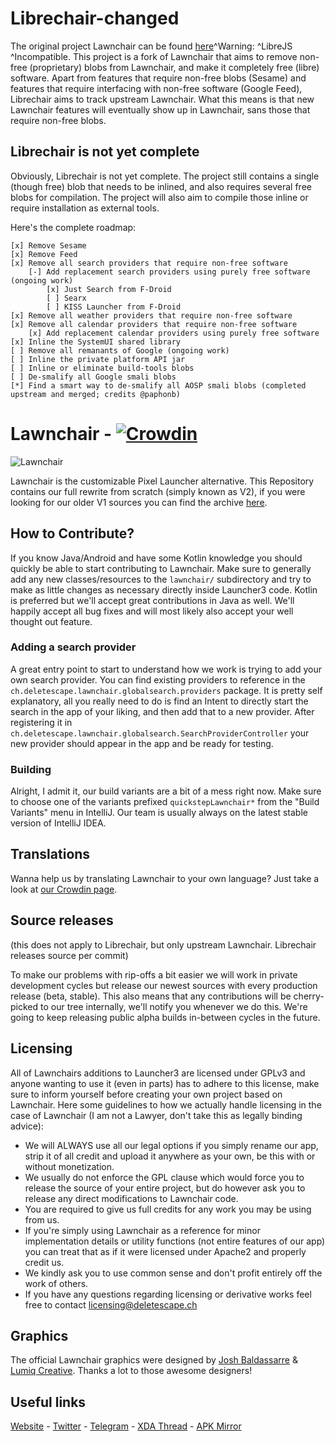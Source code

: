 # Librechair-changed
  The original project Lawnchair can be found [here](https://github.com/LawnchairLauncher/Lawnchair)^Warning: ^LibreJS ^Incompatible.
  This project is a fork of Lawnchair that aims to remove non-free (proprietary) blobs from Lawnchair, and make it completely free (libre) software.
  Apart from features that require non-free blobs (Sesame) and features that require interfacing with non-free software (Google Feed),
  Librechair aims to track upstream Lawnchair. What this means is that new Lawnchair features will eventually show up in Lawnchair, sans those
  that require non-free blobs.

## Librechair is not yet complete
 Obviously, Librechair is not yet complete. The project still contains a single (though free) blob that needs to be inlined, and also requires
 several free blobs for compilation. The project will also aim to compile those inline or require installation as external tools.

 Here's the complete roadmap: 

    [x] Remove Sesame
    [x] Remove Feed
    [x] Remove all search providers that require non-free software
        [-] Add replacement search providers using purely free software (ongoing work)
            [x] Just Search from F-Droid
            [ ] Searx
            [ ] KISS Launcher from F-Droid
    [x] Remove all weather providers that require non-free software
    [x] Remove all calendar providers that require non-free software
        [x] Add replacement calendar providers using purely free software
    [x] Inline the SystemUI shared library
    [ ] Remove all remanants of Google (ongoing work)
    [ ] Inline the private platform API jar
    [ ] Inline or eliminate build-tools blobs
    [ ] De-smalify all Google smali blobs
    [*] Find a smart way to de-smalify all AOSP smali blobs (completed upstream and merged; credits @paphonb)

# Lawnchair - [![Crowdin](https://d322cqt584bo4o.cloudfront.net/lawnchairandroid/localized.svg)](https://translate.lawnchair.app)

![Lawnchair](banner.png)

Lawnchair is the customizable Pixel Launcher alternative. This Repository contains our full rewrite from scratch (simply known as V2), 
if you were looking for our older V1 sources you can find the archive [here](https://github.com/LawnchairLauncher/Lawnchair-V1).

## How to Contribute?

If you know Java/Android and have some Kotlin knowledge you should quickly be able to start contributing to Lawnchair.
Make sure to generally add any new classes/resources to the `lawnchair/` subdirectory and try to make as little changes as necessary directly inside Launcher3 code.
Kotlin is preferred but we'll accept great contributions in Java as well. We'll happily accept all bug fixes and will most likely also accept your well thought out feature.

### Adding a search provider

A great entry point to start to understand how we work is trying to add your own search provider. You can find existing providers to reference in the `ch.deletescape.lawnchair.globalsearch.providers` package. 
It is pretty self explanatory, all you really need to do is find an Intent to directly start the search in the app of your liking, and then add that to a new provider. 
After registering it in `ch.deletescape.lawnchair.globalsearch.SearchProviderController` your new provider should appear in the app and be ready for testing.

### Building

Alright, I admit it, our build variants are a bit of a mess right now. Make sure to choose one of the variants prefixed `quickstepLawnchair*`
from the "Build Variants" menu in IntelliJ. Our team is usually always on the latest stable version of IntelliJ IDEA.

## Translations

Wanna help us by translating Lawnchair to your own language? Just take a look at [our Crowdin page](https://translate.lawnchair.app/).

## Source releases

 (this does not apply to Librechair, but only upstream Lawnchair. Librechair releases source per commit)

To make our problems with rip-offs a bit easier we will work in private development cycles but release our newest sources with every production release (beta, stable).
This also means that any contributions will be cherry-picked to our tree internally, we'll notify you whenever we do this. We're going to keep releasing public alpha builds in-between
cycles in the future.

## Licensing

All of Lawnchairs additions to Launcher3 are licensed under GPLv3 and anyone wanting to use it (even in parts) has to adhere to this license,
make sure to inform yourself before creating your own project based on Lawnchair. Here some guidelines to how we actually handle licensing in the case of Lawnchair
(I am not a Lawyer, don't take this as legally binding advice):

 * We will ALWAYS use all our legal options if you simply rename our app, strip it of all credit and upload it anywhere as your own, be this with or without monetization.
 * We usually do not enforce the GPL clause which would force you to release the source of your entire project, but do however ask you to release any direct modifications to Lawnchair code.
 * You are required to give us full credits for any work you may be using from us.
 * If you're simply using Lawnchair as a reference for minor implementation details or utility functions (not entire features of our app) you can treat that as if it were licensed under Apache2 and properly credit us.
 * We kindly ask you to use common sense and don't profit entirely off the work of others.
 * If you have any questions regarding licensing or derivative works feel free to contact licensing@deletescape.ch

 ## Graphics

 The official Lawnchair graphics were designed by [Josh Baldassarre](https://www.uplabs.com/jshbldssrr) & [Lumiq Creative](https://lumiqcreative.com). Thanks a lot to those awesome designers!

## Useful links

[Website](https://lawnchair.app) - [Twitter](https://twitter.com/lawnchairapp) - [Telegram](https://t.me/lawnchair) - 
[XDA Thread](https://forum.xda-developers.com/android/apps-games/lawnchair-customizable-pixel-launcher-t3627137) - [APK Mirror](https://www.apkmirror.com/apk/deletescape/lawnchair/)
